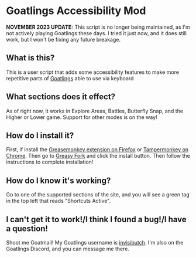 # Goatlings Accessibility Mod
**NOVEMBER 2023 UPDATE:** This script is no longer being maintained, as I'm not actively playing Goatlings these days. I tried it just now, and it does still work, but I won't be fixing any future breakage.

## What is this?
This is a user script that adds some accessibility features to make more repetitive parts of [Goatlings](https://goatlings.com) able to use via keyboard


## What sections does it effect?
As of right now, it works in Explore Areas, Battles, Butterfly Snap, and the Higher or Lower game. Support for other modes is on the way!

## How do I install it?
First, if install the [Greasemonkey extension on Firefox](https://addons.mozilla.org/en-US/firefox/addon/greasemonkey/) or [Tampermonkey on Chrome](https://chrome.google.com/webstore/detail/tampermonkey/dhdgffkkebhmkfjojejmpbldmpobfkfo//Open). Then go to [Greasy Fork](https://greasyfork.org/en/scripts/411537-goatlings-accessibility-mod) and click the install button. Then follow the instructions to complete installation!

## How do I know it's working?
Go to one of the supported sections of the site, and you will see a green tag in the top left that reads "Shortcuts Active".

## I can't get it to work!/I think I found a bug!/I have a question!
Shoot me Goatmail! My Goatlings username is [invisibutch](https://www.goatlings.com/profile/u/79118). I'm also on the Goatlings Discord, and you can message me there.

